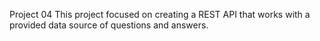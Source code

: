 Project 04
This project focused on creating a REST API that works with a provided data source of questions and answers.
